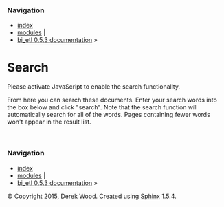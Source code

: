 ### Navigation

-   [index](genindex.md "General Index")
-   [modules](py-modindex.md "Python Module Index") |
-   [bi\_etl 0.5.3 documentation](index.md) »

Search
======

Please activate JavaScript to enable the search functionality.

From here you can search these documents. Enter your search words into the box below and click "search". Note that the search function will automatically search for all of the words. Pages containing fewer words won't appear in the result list.

<span id="search-progress" style="padding-left: 10px"></span>

### Navigation

-   [index](genindex.md "General Index")
-   [modules](py-modindex.md "Python Module Index") |
-   [bi\_etl 0.5.3 documentation](index.md) »

© Copyright 2015, Derek Wood. Created using [Sphinx](http://sphinx-doc.org/) 1.5.4.
